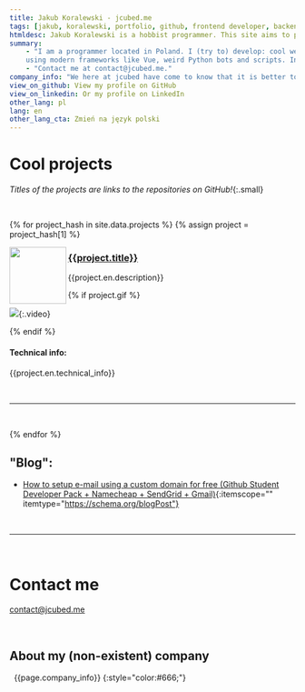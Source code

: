 ```yaml
---
title: Jakub Koralewski - jcubed.me
tags: [jakub, koralewski, portfolio, github, frontend developer, backend developer, vue, typescript, nuxt, javascript, js, ts, sass, scss, python, obs, rust]
htmldesc: Jakub Koralewski is a hobbist programmer. This site aims to present some of his web development and Python script projects and give some info to contact him.
summary: 
    - "I am a programmer located in Poland. I (try to) develop: cool websites\ 
    using modern frameworks like Vue, weird Python bots and scripts. In my free time I like to pretend that I own a company:"
    - "Contact me at contact@jcubed.me."
company_info: "We here at jcubed have come to know that it is better to reintermediate nano-strategically than to embrace nano-micro-intuitively. We pride ourselves not only on our back-end, intuitive, viral feature set, but our simple administration and simple operation. Your budget for growing should be at least one-third of your budget for engineering. We apply the proverb \"Like father like son\" not only to our synergies but our power to optimize. If you revolutionize compellingly, you may have to streamline iteravely. If you synergize mega-holistically, you may have to facilitate robustly. Do you have a scheme to become user-defined? Imagine a combination of HTML and COBOL. We will visualize the term \"bricks-and-clicks\". We have come to know that if you iterate globally then you may also architect super-ultra-mega-virally."
view_on_github: View my profile on GitHub
view_on_linkedin: Or my profile on LinkedIn
other_lang: pl
lang: en
other_lang_cta: Zmień na język polski
---
```


# Cool projects
*Titles of the projects are links to the repositories on GitHub!*{:.small}

&nbsp;

{% for project_hash in site.data.projects %}
{% assign project = project_hash[1] %} 


<img src="{{project.img}}" width="100" align="left" />

### <a href="{{project.links.github}}" target="_blank"> {{project.title}} </a>

{{project.en.description}}

{% if project.gif %} 

![]({{project.gif}}){:.video}

{% endif %}

#### Technical info:
  
{{project.en.technical_info}}

&nbsp;
<hr/>
&nbsp;

{% endfor %}

<h2 itemscope itemtype="https://schema.org/Blog"> "Blog": </h2>

- [How to setup e-mail using a custom domain for free (Github Student Developer Pack + Namecheap + SendGrid + Gmail)](./blog/free-email.md){:itemscope="" itemtype="https://schema.org/blogPost"}

&nbsp;
<hr/>
&nbsp;

# Contact me

<a href="mailto:contact@jcubed.me?subject=Hello%2C+there%21&body=How+are+you+so+amazing%3F">contact@jcubed.me</a>

&nbsp;

## About my (non-existent) company

&nbsp;
{{page.company_info}}
{:style="color:#666;"}